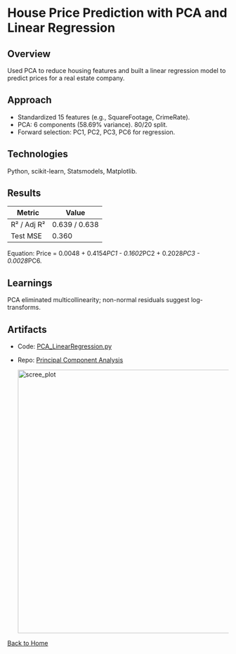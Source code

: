 # House Price Prediction with PCA and Linear Regression

## Overview
Used PCA to reduce housing features and built a linear regression model to predict prices for a real estate company.

## Approach
- Standardized 15 features (e.g., SquareFootage, CrimeRate).
- PCA: 6 components (58.69% variance). 80/20 split.
- Forward selection: PC1, PC2, PC3, PC6 for regression.

## Technologies
Python, scikit-learn, Statsmodels, Matplotlib.

## Results
| Metric          | Value          |
|-----------------|----------------|
| R² / Adj R²     | 0.639 / 0.638  |
| Test MSE        | 0.360          |

Equation: Price = 0.0048 + 0.4154*PC1 - 0.1602*PC2 + 0.2028*PC3 - 0.0028*PC6.

## Learnings
PCA eliminated multicollinearity; non-normal residuals suggest log-transforms.

## Artifacts
- Code: [PCA_LinearRegression.py](../Principal_Component_Analysis_and_Linear_Regression/main.py)
- Repo: [Principal Component Analysis](../Principal_Component_Analysis_and_Linear_Regression)

   <img width="1000" height="600" alt="scree_plot" src="https://github.com/user-attachments/assets/35181bed-26d9-483c-9e85-a9405614b2b5" />


[Back to Home](/)
